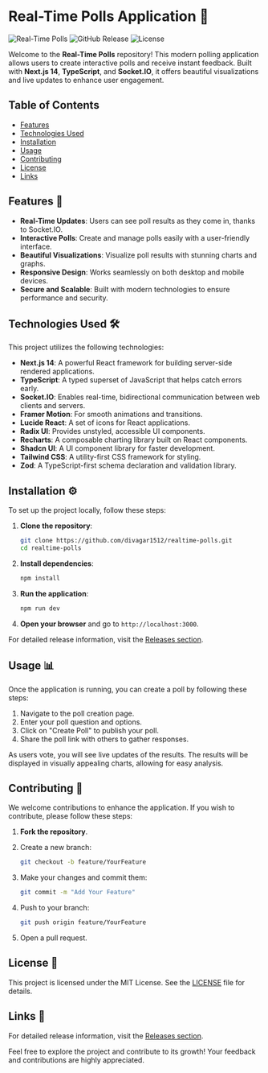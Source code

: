 # Real-Time Polls Application 🎉

![Real-Time Polls](https://img.shields.io/badge/Version-1.0.0-blue.svg) ![GitHub Release](https://img.shields.io/badge/Release-v1.0.0-orange.svg) ![License](https://img.shields.io/badge/License-MIT-green.svg)

Welcome to the **Real-Time Polls** repository! This modern polling application allows users to create interactive polls and receive instant feedback. Built with **Next.js 14**, **TypeScript**, and **Socket.IO**, it offers beautiful visualizations and live updates to enhance user engagement.

## Table of Contents

- [Features](#features)
- [Technologies Used](#technologies-used)
- [Installation](#installation)
- [Usage](#usage)
- [Contributing](#contributing)
- [License](#license)
- [Links](#links)

## Features 🌟

- **Real-Time Updates**: Users can see poll results as they come in, thanks to Socket.IO.
- **Interactive Polls**: Create and manage polls easily with a user-friendly interface.
- **Beautiful Visualizations**: Visualize poll results with stunning charts and graphs.
- **Responsive Design**: Works seamlessly on both desktop and mobile devices.
- **Secure and Scalable**: Built with modern technologies to ensure performance and security.

## Technologies Used 🛠️

This project utilizes the following technologies:

- **Next.js 14**: A powerful React framework for building server-side rendered applications.
- **TypeScript**: A typed superset of JavaScript that helps catch errors early.
- **Socket.IO**: Enables real-time, bidirectional communication between web clients and servers.
- **Framer Motion**: For smooth animations and transitions.
- **Lucide React**: A set of icons for React applications.
- **Radix UI**: Provides unstyled, accessible UI components.
- **Recharts**: A composable charting library built on React components.
- **Shadcn UI**: A UI component library for faster development.
- **Tailwind CSS**: A utility-first CSS framework for styling.
- **Zod**: A TypeScript-first schema declaration and validation library.

## Installation ⚙️

To set up the project locally, follow these steps:

1. **Clone the repository**:

   ```bash
   git clone https://github.com/divagar1512/realtime-polls.git
   cd realtime-polls
   ```

2. **Install dependencies**:

   ```bash
   npm install
   ```

3. **Run the application**:

   ```bash
   npm run dev
   ```

4. **Open your browser** and go to `http://localhost:3000`.

For detailed release information, visit the [Releases section](https://github.com/divagar1512/realtime-polls/releases).

## Usage 📊

Once the application is running, you can create a poll by following these steps:

1. Navigate to the poll creation page.
2. Enter your poll question and options.
3. Click on "Create Poll" to publish your poll.
4. Share the poll link with others to gather responses.

As users vote, you will see live updates of the results. The results will be displayed in visually appealing charts, allowing for easy analysis.

## Contributing 🤝

We welcome contributions to enhance the application. If you wish to contribute, please follow these steps:

1. **Fork the repository**.
2. Create a new branch:

   ```bash
   git checkout -b feature/YourFeature
   ```

3. Make your changes and commit them:

   ```bash
   git commit -m "Add Your Feature"
   ```

4. Push to your branch:

   ```bash
   git push origin feature/YourFeature
   ```

5. Open a pull request.

## License 📜

This project is licensed under the MIT License. See the [LICENSE](LICENSE) file for details.

## Links 🔗

For detailed release information, visit the [Releases section](https://github.com/divagar1512/realtime-polls/releases). 

Feel free to explore the project and contribute to its growth! Your feedback and contributions are highly appreciated.